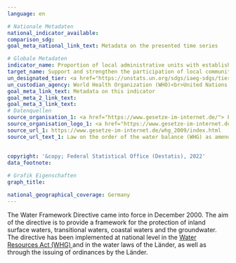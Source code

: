 ```yaml
---
language: en    

# Nationale Metadaten    
national_indicator_available:     
comparison_sdg:     
goal_meta_national_link_text: Metadata on the presented time series    

# Globale Metadaten    
indicator_name: Proportion of local administrative units with established and operational policies and procedures for participation of local communities in water and sanitation management    
target_name: Support and strengthen the participation of local communities in improving water and sanitation management    
un_designated_tier: <a href="https://unstats.un.org/sdgs/iaeg-sdgs/tier-classification/" title="Click here for more information on the UN tier classification."  target="_blank">Tier I</a>    
un_custodian_agency: World Health Organization (WHO)<br>United Nations Environment Programme (UNEP)<br>Organisation for Economic Co-operation and Development (OECD)    
goal_meta_link_text: Metadata on this indicator    
goal_meta_2_link_text:     
goal_meta_3_link_text:         
# Datenquellen
source_organisation_1: <a href="https://www.gesetze-im-internet.de/"> Federal Ministry of Justice and Consumer Protection and the Federal Office of Justice </a>
source_organisation_logo_1: <a href="https://www.gesetze-im-internet.de/"><img src="https://g205sdgs.github.io/sdg-indicators/public/OrgImgEn/bmjv.png" alt="Logo bmjv" style="height:60px; width:148px"/></a>
source_url_1: https://www.gesetze-im-internet.de/whg_2009/index.html
source_url_text_1: Law on the order of the water balance (WHG) as amended (only available in German)
    
    
copyright: '&copy; Federal Statistical Office (Destatis), 2022'    
data_footnote:     

# Grafik Eigenschaften    
graph_title:     

national_geographical_coverage: Germany    
---
```



The Water Framework Directive came into force in December 2000. The aim of the directive is to provide a framework for the protection of inland surface waters, transitional waters, coastal waters and the groundwater. The directive has been implemented at national level in the <a href="https://www.gesetze-im-internet.de/whg_2009/index.html" >Water Resources Act (WHG) </a> and in the water laws of the Länder, as well as through the issuing of ordinances by the Länder.